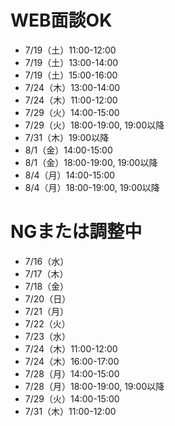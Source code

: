 # WEB面談OK
- 7/19（土）11:00-12:00
- 7/19（土）13:00-14:00
- 7/19（土）15:00-16:00
- 7/24（木）13:00-14:00
- 7/24（木）11:00-12:00
- 7/29（火）14:00-15:00
- 7/29（火）18:00-19:00, 19:00以降
- 7/31（木）19:00以降
- 8/1（金）14:00-15:00
- 8/1（金）18:00-19:00, 19:00以降
- 8/4（月）14:00-15:00
- 8/4（月）18:00-19:00, 19:00以降

# NGまたは調整中
- 7/16（水）
- 7/17（木）
- 7/18（金）
- 7/20（日）
- 7/21（月）
- 7/22（火）
- 7/23（水）
- 7/24（木）11:00-12:00
- 7/24（木）16:00-17:00
- 7/28（月）14:00-15:00
- 7/28（月）18:00-19:00, 19:00以降
- 7/29（火）14:00-15:00
- 7/31（木）11:00-12:00
